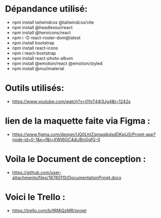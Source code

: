 # Dépandance utilisé:
- npm install tailwindcss @tailwindcss/vite
- npm install @headlessui/react
- npm install @heroicons/react
- npm i -D react-router-dom@latest
- npm install bootstrap
- npm install react-icons
- npm i react-bootstrap
- npm install react-photo-album
- npm install @emotion/react @emotion/styled
- npm install @mui/material



# Outils utilisés:
- https://www.youtube.com/watch?v=0YoT44j3Jg4&t=1242s

# lien de la maquette faite via Figma : 
- https://www.figma.com/design/UQ0LhtZqmagjbdxdDKplJS/Projet-app?node-id=0-1&p=f&t=XWt6GC4diJBnGgfG-0


# Voila le Document de conception : 
- https://github.com/user-attachments/files/18780110/DocumentationProjet.docx

# Voici le Trello : 
- https://trello.com/b/tRMiQzMR/projet